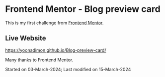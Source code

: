 # Frontend Mentor - Blog preview card 

This is my first challenge from [Frontend Mentor](https://www.frontendmentor.io/challenges/blog-preview-card-ckPaj01IcS). 

## Live Website
https://yoonadimon.github.io/Blog-preview-card/

Many thanks to Frontend Mentor.

Started on 03-March-2024;
Last modified on 15-March-2024
